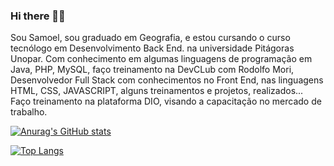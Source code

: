 ### Hi there 👋:sunglasses:
Sou Samoel, sou graduado em Geografia, e estou cursando o curso tecnólogo em Desenvolvimento Back End. na universidade Pitágoras Unopar. Com conhecimento em algumas linguagens de programação em Java, PHP, MySQL, faço treinamento na DevCLub com Rodolfo Mori, Desenvolvedor Full Stack com conhecimentos no Front End, nas linguagens HTML, CSS, JAVASCRIPT, alguns treinamentos e projetos, realizados... Faço 
 treinamento na plataforma DIO, visando a capacitação no mercado de trabalho.


[![Anurag's GitHub stats](https://github-readme-stats.vercel.app/api?username=samusantos170)](https://github.com/anuraghazra/github-readme-stats)

[![Top Langs](https://github-readme-stats.vercel.app/api/top-langs/?username=samusantos170)](https://github.com/anuraghazra/github-readme-stats)

